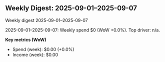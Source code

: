 ## Weekly Digest: 2025-09-01–2025-09-07
Weekly digest 2025-09-01–2025-09-07

2025-09-01–2025-09-07: Weekly spend $0 (WoW +0.0%). Top driver: n/a.


**Key metrics (WoW)**
- Spend (week): $0.00 (+0.0%)
- Income (week): $0.00
